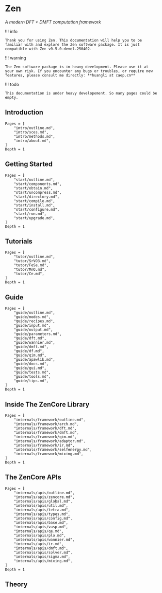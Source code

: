 # Zen

*A modern DFT + DMFT computation framework*

!!! info

    Thank you for using Zen. This documentation will help you to be familiar with and explore the Zen software package. It is just compatible with Zen v0.5.0-devel.250402.

!!! warning

    The Zen software package is in heavy development. Please use it at your own risk. If you encounter any bugs or troubles, or require new features, please consult me directly: **huangli at caep.cn**

!!! todo

    This documentation is under heavy developement. So many pages could be empty.

## Introduction

```@contents
Pages = [
    "intro/outline.md",
    "intro/sces.md",
    "intro/methods.md",
    "intro/about.md",
]
Depth = 1
```

## Getting Started

```@contents
Pages = [
    "start/outline.md",
    "start/components.md",
    "start/obtain.md",
    "start/uncompress.md",
    "start/directory.md",
    "start/compile.md",
    "start/install.md",
    "start/configure.md",
    "start/run.md",
    "start/upgrade.md",
]
Depth = 1
```

## Tutorials

```@contents
Pages = [
    "tutor/outline.md",
    "tutor/SrVO3.md",
    "tutor/FeSe.md",
    "tutor/MnO.md",
    "tutor/Ce.md",
]
Depth = 1
```

## Guide

```@contents
Pages = [
    "guide/outline.md",
    "guide/modes.md",
    "guide/recipes.md",
    "guide/input.md",
    "guide/output.md",
    "guide/parameters.md",
    "guide/dft.md",
    "guide/wannier.md",
    "guide/dmft.md",
    "guide/df.md",
    "guide/qim.md",
    "guide/apawlib.md",
    "guide/docs.md",
    "guide/gui.md",
    "guide/tests.md",
    "guide/tools.md",
    "guide/tips.md",
]
Depth = 1
```

## Inside The ZenCore Library

```@contents
Pages = [
    "internals/framework/outline.md",
    "internals/framework/arch.md",
    "internals/framework/dft.md",
    "internals/framework/dmft.md",
    "internals/framework/qim.md",
    "internals/framework/adaptor.md",
    "internals/framework/ir.md",
    "internals/framework/selfenergy.md",
    "internals/framework/mixing.md",
]
Depth = 1
```

## The ZenCore APIs

```@contents
Pages = [
    "internals/apis/outline.md",
    "internals/apis/zencore.md",
    "internals/apis/global.md",
    "internals/apis/util.md",
    "internals/apis/tetra.md",
    "internals/apis/types.md",
    "internals/apis/config.md",
    "internals/apis/base.md",
    "internals/apis/vasp.md",
    "internals/apis/qe.md",
    "internals/apis/plo.md",
    "internals/apis/wannier.md",
    "internals/apis/ir.md",
    "internals/apis/dmft.md",
    "internals/apis/solver.md",
    "internals/apis/sigma.md",
    "internals/apis/mixing.md",
]
Depth = 1
```

## Theory
